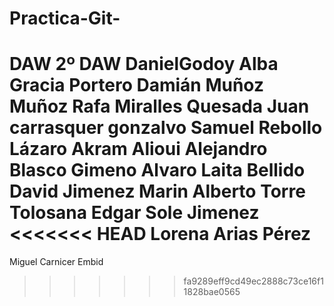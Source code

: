 # Practica-Git-
DAW 2º DAW
DanielGodoy
Alba Gracia Portero
Damián Muñoz Muñoz
Rafa Miralles Quesada
Juan carrasquer gonzalvo
Samuel Rebollo Lázaro
Akram Alioui
Alejandro Blasco Gimeno
Alvaro Laita Bellido
David Jimenez Marin
Alberto Torre Tolosana
Edgar Sole Jimenez
<<<<<<< HEAD
Lorena Arias Pérez
=======
Miguel Carnicer Embid
>>>>>>> fa9289eff9cd49ec2888c73ce16f11828bae0565
